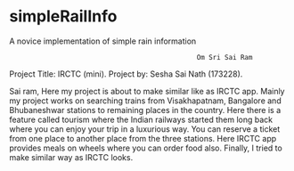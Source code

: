# simpleRailInfo
A novice implementation of simple rain information



                                                   Om Sri Sai Ram 
Project Title: IRCTC (mini).
Project by: Sesha Sai Nath (173228).


Sai ram,
Here my project is about to make similar like as IRCTC app.
 Mainly my project works on searching trains from Visakhapatnam, Bangalore and Bhubaneshwar stations to remaining places in the country. 
Here there is a feature called tourism where the Indian railways started them long back where you can enjoy your trip in a luxurious way.
 You can reserve a ticket from one place to another place from the three stations.
Here IRCTC app provides meals on wheels where you can order food also. Finally, I tried to make similar way as IRCTC looks.

